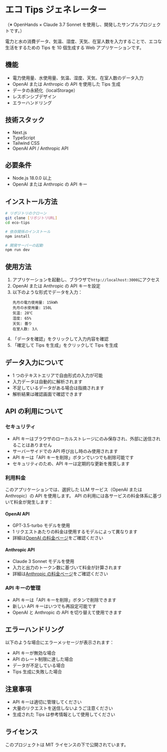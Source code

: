 # エコ Tips ジェネレーター

（※ OpenHands × Claude 3.7 Sonnet を使用し、開発したサンプルプロジェクトです。）

電力と水の消費データ、気温、湿度、天気、在室人数を入力することで、エコな生活をするための Tips を 10 個生成する Web アプリケーションです。

## 機能

- 電力使用量、水使用量、気温、湿度、天気、在室人数のデータ入力
- OpenAI または Anthropic の API を使用した Tips 生成
- データの永続化（localStorage）
- レスポンシブデザイン
- エラーハンドリング

## 技術スタック

- Next.js
- TypeScript
- Tailwind CSS
- OpenAI API / Anthropic API

## 必要条件

- Node.js 18.0.0 以上
- OpenAI または Anthropic の API キー

## インストール方法

```bash
# リポジトリのクローン
git clone [リポジトリURL]
cd eco-tips

# 依存関係のインストール
npm install

# 開発サーバーの起動
npm run dev
```

## 使用方法

1. アプリケーションを起動し、ブラウザで`http://localhost:3000`にアクセス
2. OpenAI または Anthropic の API キーを設定
3. 以下のような形式でデータを入力：
   ```
   先月の電力使用量: 15kWh
   先月の水使用量: 150L
   気温: 28℃
   湿度: 65%
   天気: 曇り
   在室人数: 3人
   ```
4. 「データを確認」をクリックして入力内容を確認
5. 「確定して Tips を生成」をクリックして Tips を生成

## データ入力について

- 1 つのテキストエリアで自由形式の入力が可能
- 入力データは自動的に解析されます
- 不足しているデータがある場合は指摘されます
- 解析結果は確認画面で確認できます

## API の利用について

### セキュリティ

- API キーはブラウザのローカルストレージにのみ保存され、外部に送信されることはありません
- サーバーサイドでの API 呼び出し時のみ使用されます
- API キーは「API キーを削除」ボタンでいつでも削除可能です
- セキュリティのため、API キーは定期的な更新を推奨します

### 利用料金

このアプリケーションでは、選択した LLM サービス（OpenAI または Anthropic）の API を使用します。
API の利用には各サービスの料金体系に基づいて料金が発生します：

#### OpenAI API

- GPT-3.5-turbo モデルを使用
- 1 リクエストあたりの料金は使用するモデルによって異なります
- 詳細は[OpenAI の料金ページ](https://openai.com/pricing)をご確認ください

#### Anthropic API

- Claude 3 Sonnet モデルを使用
- 入力と出力のトークン数に基づいて料金が計算されます
- 詳細は[Anthropic の料金ページ](https://www.anthropic.com/pricing)をご確認ください

### API キーの管理

- API キーは「API キーを削除」ボタンで削除できます
- 新しい API キーはいつでも再設定可能です
- OpenAI と Anthropic の API を切り替えて使用できます

## エラーハンドリング

以下のような場合にエラーメッセージが表示されます：

- API キーが無効な場合
- API のレート制限に達した場合
- データが不足している場合
- Tips 生成に失敗した場合

## 注意事項

- API キーは適切に管理してください
- 大量のリクエストを送信しないようご注意ください
- 生成された Tips は参考情報として使用してください

## ライセンス

このプロジェクトは MIT ライセンスの下で公開されています。
